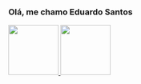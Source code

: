 ### Olá, me chamo Eduardo Santos

<div>
  <a href="https://github.com/edus3k"/>
  <img height="100rem" src="https://github-readme-stats.vercel.app/api?username=edus3k&count_private=true&show_icons=true&include_all_commits=true&theme=dracula"/>
  <img height="100rem" src="https://github-readme-stats.vercel.app/api/top-langs/?username=edus3k&layout=compact&&theme=dracula"\>
</div>
